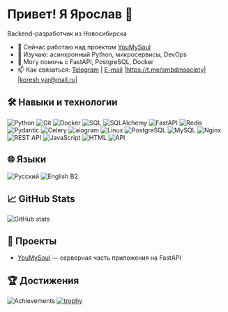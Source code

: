 # Привет! Я Ярослав 👋

Backend-разработчик из Новосибирска

- 🔭 Сейчас работаю над проектом [YouMySoul](https://github.com/YouMySoul)
- 🌱 Изучаю: асинхронный Python, микросервисы, DevOps
- 💬 Могу помочь с FastAPI, PostgreSQL, Docker
- 📫 Как связаться: [Telegram](https://t.me/smbdinsociety) | [E-mail](mailto:koresh.yar@mail.ru) |https://t.me/smbdinsociety| |koresh.yar@mail.ru|

## 🛠️ Навыки и технологии

![Python](https://img.shields.io/badge/-Python-3776AB?style=for-the-badge&logo=python&logoColor=white)
![Git](https://img.shields.io/badge/-Git-F05032?style=for-the-badge&logo=git&logoColor=white)
![Docker](https://img.shields.io/badge/-Docker-2496ED?style=for-the-badge&logo=docker&logoColor=white)
![SQL](https://img.shields.io/badge/-SQL-4479A1?style=for-the-badge&logo=postgresql&logoColor=white)
![SQLAlchemy](https://img.shields.io/badge/-SQLAlchemy-CCA776?style=for-the-badge&logo=sqlalchemy&logoColor=white)
![FastAPI](https://img.shields.io/badge/-FastAPI-009688?style=for-the-badge&logo=fastapi&logoColor=white)
![Redis](https://img.shields.io/badge/-Redis-DC382D?style=for-the-badge&logo=redis&logoColor=white)
![Pydantic](https://img.shields.io/badge/-Pydantic-0FA36B?style=for-the-badge&logo=pydantic&logoColor=white)
![Celery](https://img.shields.io/badge/-Celery-37814A?style=for-the-badge&logo=celery&logoColor=white)
![aiogram](https://img.shields.io/badge/-aiogram-2D8CFF?style=for-the-badge&logo=telegram&logoColor=white)
![Linux](https://img.shields.io/badge/-Linux-FCC624?style=for-the-badge&logo=linux&logoColor=black)
![PostgreSQL](https://img.shields.io/badge/-PostgreSQL-336791?style=for-the-badge&logo=postgresql&logoColor=white)
![MySQL](https://img.shields.io/badge/-MySQL-4479A1?style=for-the-badge&logo=mysql&logoColor=white)
![Nginx](https://img.shields.io/badge/-Nginx-009639?style=for-the-badge&logo=nginx&logoColor=white)
![REST API](https://img.shields.io/badge/-REST%20API-005571?style=for-the-badge&logo=api&logoColor=white)
![JavaScript](https://img.shields.io/badge/-JavaScript-F7DF1E?style=for-the-badge&logo=javascript&logoColor=black)
![HTML](https://img.shields.io/badge/-HTML5-E34F26?style=for-the-badge&logo=html5&logoColor=white)
![API](https://img.shields.io/badge/-API-FF6F00?style=for-the-badge&logo=api&logoColor=white)

## 🌐 Языки

![Русский](https://img.shields.io/badge/-Русский-005BBB?style=for-the-badge&logo=google-translate&logoColor=white)
![English B2](https://img.shields.io/badge/-English%20B2-007ACC?style=for-the-badge&logo=google-translate&logoColor=white)

## 📈 GitHub Stats

![GitHub stats](https://github-readme-stats.vercel.app/api?username=bigit22&show_icons=true&theme=radical)

## 📂 Проекты

- [YouMySoul](https://github.com/YouMySoul) — серверная часть приложения на FastAPI


## 🏆 Достижения
![Achievements](https://img.shields.io/badge/Achievements-%F0%9F%8F%86%20Trophies-blueviolet?style=for-the-badge)
[![trophy](https://github-profile-trophy.vercel.app/?username=bigit22&theme=radical)](https://github.com/ryo-ma/github-profile-trophy)
